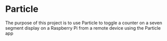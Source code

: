 # Particle
The purpose of this project is to use Particle to toggle a counter on a seven segment display on a Raspberry Pi from a remote device using the Particle app
